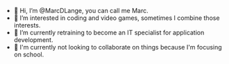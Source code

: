 - 👋 Hi, I’m @MarcDLange, you can call me Marc.
- 👀 I’m interested in coding and video games, sometimes I combine those interests.
- 🌱 I’m currently retraining to become an IT specialist for application development.
- 💞️ I'm currently not looking to collaborate on things because I'm focusing on school.

<!---
MarcDLange/MarcDLange is a ✨ special ✨ repository because its `README.md` (this file) appears on your GitHub profile.
You can click the Preview link to take a look at your changes.
--->
